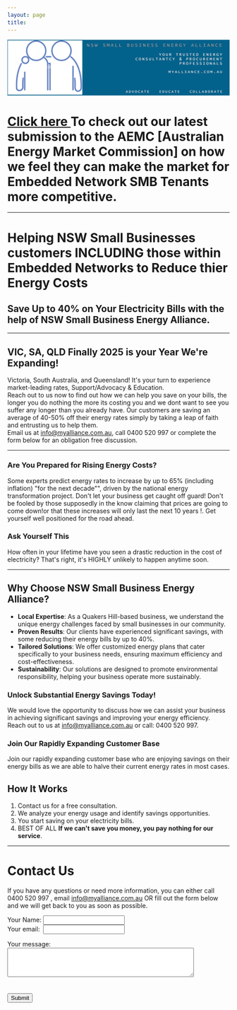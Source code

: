 ```yaml
---
layout: page
title:      
---
```



![NSW Small Business Energy Alliance. Uniting for Fair Energy Prices & Success. Advocate Educate Collaborate.](/assets/NSWSBEAHPB2.png)  
# [Click here ](https://myalliance.com.au/advocating/for/small/business/2025/02/27/submission-to-aemc.html)To check out our latest submission to the AEMC [Australian Energy Market Commission] on how we feel they can make the market for Embedded Network SMB Tenants more competitive.  

---  

# Helping NSW Small Businesses customers INCLUDING those within Embedded Networks to Reduce thier Energy Costs
## Save Up to 40% on Your Electricity Bills with the help of NSW Small Business Energy Alliance.  

---  

## VIC, SA, QLD Finally 2025 is your Year We're Expanding!
Victoria, South Australia, and Queensland! It's your turn to experience market-leading rates, Support/Advocacy & Education.  
Reach out to us now to find out how we can help you save on your bills, the longer you do nothing the more its costing you and we dont want to see you suffer any longer than you already have.
Our customers are saving an average of 40-50% off their energy rates simply by taking a leap of faith and entrusting us to help them.  
Email us at [info@myalliance.com.au](mailto:info@myalliance.com.au), call 0400 520 997 or complete the form below for an obligation free discussion.  

---  


### Are You Prepared for Rising Energy Costs?

Some experts predict energy rates to increase by up to 65% (including inflation) "for the next decade"", driven by the national energy transformation project. Don't let your business get caught off guard! Don't be fooled by those supposedly in the know claiming that prices are going to come down!or that these increases will only last the next 10 years !. Get yourself well positioned for the road ahead.

### Ask Yourself This
How often in your lifetime have you seen a drastic reduction in the cost of electricity? That's right, it's HIGHLY unlikely to happen anytime soon.  

---  

## Why Choose NSW Small Business Energy Alliance?
- **Local Expertise**: As a Quakers Hill-based business, we understand the unique energy challenges faced by small businesses in our community.
- **Proven Results**: Our clients have experienced significant savings, with some reducing their energy bills by up to 40%.
- **Tailored Solutions**: We offer customized energy plans that cater specifically to your business needs, ensuring maximum efficiency and cost-effectiveness.
- **Sustainability**: Our solutions are designed to promote environmental responsibility, helping your business operate more sustainably.

### Unlock Substantial Energy Savings Today!
We would love the opportunity to discuss how we can assist your business in achieving significant savings and improving your energy efficiency. Reach out to us at [info@myalliance.com.au](mailto:info@myalliance.com.au) or call: 0400 520 997.

### Join Our Rapidly Expanding Customer Base
Join our rapidly expanding customer base who are enjoying savings on their energy bills as we are able to halve their current energy rates in most cases.

## How It Works
1. Contact us for a free consultation.
2. We analyze your energy usage and identify savings opportunities.
3. You start saving on your electricity bills.
4. BEST OF ALL **If we can't save you money, you pay nothing for our service**.

---  

# Contact Us

If you have any questions or need more information, you can either call 0400 520 997 , email info@myalliance.com.au OR fill out the form below and we will get back to you as soon as possible.

<form
  action="https://formspree.io/f/manqzvwz"
  method="POST"
  enctype="multipart/form-data"
>
<label>
    Your Name:
    <input type="text" name="Name">
</label>  
<br>  

<label>
    Your  email:&nbsp; 
    <input type="email" name="email">
</label>  

<br>  

<label for="message">Your message:</label>
<br>
        <textarea name="message" id="message" rows="4" cols="50"></textarea>  
<br>  
 <button type="submit">Submit</button>  
 

